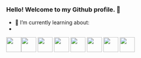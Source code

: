 ### Hello! Welcome to my Github profile. 👋

- 🌱 I’m currently learning about:
- 
<img loading="lazy" src="https://cdn.jsdelivr.net/gh/devicons/devicon/icons/googlecloud/googlecloud-original.svg" width="40" height="40"/><img loading="lazy" src="https://cdn.jsdelivr.net/gh/devicons/devicon/icons/amazonwebservices/amazonwebservices-original.svg" width="40" height="40"/>
<img loading="lazy" src="https://cdn.jsdelivr.net/gh/devicons/devicon/icons/azure/azure-original.svg" width="40" height="40"/>
<img loading="lazy" src="https://cdn.jsdelivr.net/gh/devicons/devicon/icons/kubernetes/kubernetes-plain.svg" width="40" height="40"/>
<img loading="lazy" src="https://cdn.jsdelivr.net/gh/devicons/devicon/icons/docker/docker-original.svg" width="40" height="40"/>
<img loading="lazy" src="https://cdn.jsdelivr.net/gh/devicons/devicon/icons/linux/linux-original.svg" width="40" height="40"/>
<img loading="lazy" src="https://cdn.jsdelivr.net/gh/devicons/devicon/icons/ubuntu/ubuntu-plain.svg" width="40" height="40"/> 
<img loading="lazy" src="https://cdn.jsdelivr.net/gh/devicons/devicon/icons/javascript/javascript-original.svg" width="40" height="40"/>
             
